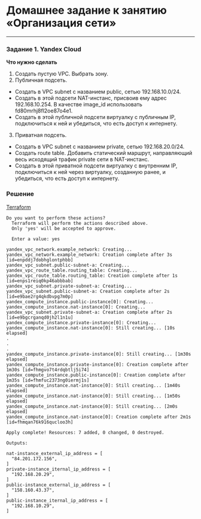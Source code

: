 # Домашнее задание к занятию «Организация сети»

---
### Задание 1. Yandex Cloud 

**Что нужно сделать**

1. Создать пустую VPC. Выбрать зону.
2. Публичная подсеть.

 - Создать в VPC subnet с названием public, сетью 192.168.10.0/24.
 - Создать в этой подсети NAT-инстанс, присвоив ему адрес 192.168.10.254. В качестве image_id использовать fd80mrhj8fl2oe87o4e1.
 - Создать в этой публичной подсети виртуалку с публичным IP, подключиться к ней и убедиться, что есть доступ к интернету.
3. Приватная подсеть.
 - Создать в VPC subnet с названием private, сетью 192.168.20.0/24.
 - Создать route table. Добавить статический маршрут, направляющий весь исходящий трафик private сети в NAT-инстанс.
 - Создать в этой приватной подсети виртуалку с внутренним IP, подключиться к ней через виртуалку, созданную ранее, и убедиться, что есть доступ к интернету.

### Решение
[Terraform](https://github.com/omega-pasha/nat_VPC_yc/tree/main)

```
Do you want to perform these actions?
  Terraform will perform the actions described above.
  Only 'yes' will be accepted to approve.

  Enter a value: yes

yandex_vpc_network.example_network: Creating...
yandex_vpc_network.example_network: Creation complete after 3s [id=enpddj7dobhglontphbb]
yandex_vpc_subnet.public-subnet-a: Creating...
yandex_vpc_route_table.routing_table: Creating...
yandex_vpc_route_table.routing_table: Creation complete after 1s [id=enps1reiq0kp46abbbab]
yandex_vpc_subnet.private-subnet-a: Creating...
yandex_vpc_subnet.public-subnet-a: Creation complete after 2s [id=e9bae2rg4qkdbvpg7m0p]
yandex_compute_instance.public-instance[0]: Creating...
yandex_compute_instance.nat-instance[0]: Creating...
yandex_vpc_subnet.private-subnet-a: Creation complete after 2s [id=e9bgcrganqd0jh2l1n1u]
yandex_compute_instance.private-instance[0]: Creating...
yandex_compute_instance.nat-instance[0]: Still creating... [10s elapsed]
.
.
.
yandex_compute_instance.private-instance[0]: Still creating... [1m30s elapsed]
yandex_compute_instance.private-instance[0]: Creation complete after 1m30s [id=fhmgvo7t4rdqbtlj5i74]
yandex_compute_instance.public-instance[0]: Creation complete after 1m35s [id=fhmfuc2373ng0iermj1s]
yandex_compute_instance.nat-instance[0]: Still creating... [1m40s elapsed]
yandex_compute_instance.nat-instance[0]: Still creating... [1m50s elapsed]
yandex_compute_instance.nat-instance[0]: Still creating... [2m0s elapsed]
yandex_compute_instance.nat-instance[0]: Creation complete after 2m1s [id=fhmqan76k916qucloo3h]

Apply complete! Resources: 7 added, 0 changed, 0 destroyed.

Outputs:

nat-instance_external_ip_address = [
  "84.201.172.156",
]
private-instance_iternal_ip_address = [
  "192.168.20.29",
]
public-instance_external_ip_address = [
  "158.160.43.37",
]
public-instance_iternal_ip_address = [
  "192.168.10.29",
]

```

